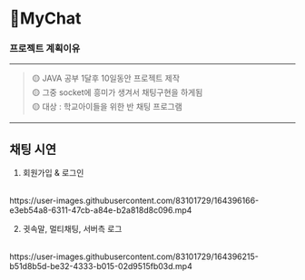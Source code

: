 # 🐥MyChat


<h3>프로젝트 계획이유</h3>

------------
>🟡 JAVA 공부 1달후 10일동안 프로젝트 제작<br> 
>🟡 그중 socket에 흥미가 생겨서 채팅구현을 하게됨<br>
>🟡 대상 : 학교아이들을 위한 반 채팅 프로그램

------------

<h2>채팅 시연</h2>

1. 회원가입 & 로그인
<br>
https://user-images.githubusercontent.com/83101729/164396166-e3eb54a8-6311-47cb-a84e-b2a818d8c096.mp4


2. 귓속말, 멀티채팅, 서버측 로그 
<br>
https://user-images.githubusercontent.com/83101729/164396215-b51d8b5d-be32-4333-b015-02d9515fb03d.mp4

